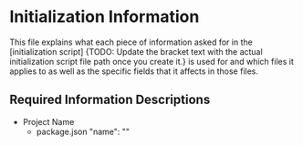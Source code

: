 # Initialization Information

This file explains what each piece of information asked for in the [initialization script] {TODO: Update the bracket text with the actual initialization script file path once you create it.} is used for and which files it applies to as well as the specific fields that it affects in those files.

## Required Information Descriptions


- Project Name
  - package.json "name": ""
